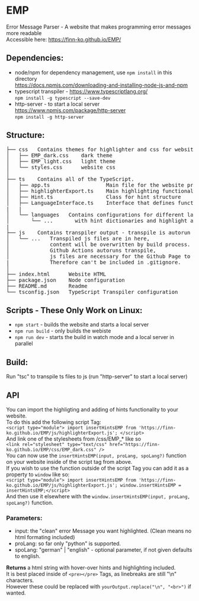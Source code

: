 # EMP

Error Message Parser - A website that makes programming error messages more readable  
Accessible here: https://finn-ko.github.io/EMP/  

## Dependencies:

- node/npm for dependency management, use `npm install` in this directory  
  https://docs.npmjs.com/downloading-and-installing-node-js-and-npm    
- typescript transpiler - https://www.typescriptlang.org/  
  `npm install -g typescript --save-dev`   
- http-server - to start a local server https://www.npmjs.com/package/http-server  
  `npm install -g http-server`  
  
## Structure:  

<pre>
├── css   Contains themes for highlighter and css for website.
│   ├── EMP_dark.css    dark theme
│   ├── EMP_light.css   light theme
│   └── styles.css      website css
│
├── ts    Contains all of the TypeScript.
│   ├── app.ts                  Main file for the website providing its functionality.
│   ├── highlighterExport.ts    Main highlighting functionality which can be importet for API
│   ├── Hint.ts                 Class for hint structure
│   ├── LanguageInterface.ts    Interface that defines functionalities for programming languages
|   |
│   └── languages   Contains configurations for different languages
│       └── ...		  with hint dictionaries and highlight algos.
|
├── js    Contains transpiler output - transpile is autorun on commit
│   └── ...   Transpiled js files are in here,
│             content will be overwritten by build process.
│             Github Actions autoruns transpile,
│             js files are necessary for the Github Page to work.
|             Therefore can't be included in .gitignore.
│
├── index.html      Website HTML
├── package.json    Node configuration
├── README.md       Readme
└── tsconfig.json   TypeScript Transpiler configuration
</pre>
  
## Scripts - These Only Work on Linux:

- `npm start` - builds the website and starts a local server  
- `npm run build` - only builds the webiste  
- `npm run dev` - starts the build in watch mode and a local server in parallel

## Build:
 
Run "tsc" to transpile ts files to js
(run "http-server" to start a local server)  
  
## API  
  
You can import the highligting and adding of hints functionality to your website.  
To do this add the following script Tag:  
`<script type="module"> import insertHintsEMP from 'https://finn-ko.github.io/EMP/js/highlighterExport.js'; </script>`  
And link one of the stylesheets from /css/EMP_* like so  
`<link rel="stylesheet" type="text/css" href="https://finn-ko.github.io/EMP/css/EMP_dark.css" />`  
You can now use the `insertHintsEMP(input, proLang, spoLang?)` function on your website inside of the script tag from above.  
If you wish to use the function outside of the script Tag you can add it as a property to `window` like so:  
`<script type="module"> import insertHintsEMP from 'https://finn-ko.github.io/EMP/js/highlighterExport.js'; window.insertHintsEMP = insertHintsEMP;</script>`  
And then use it elsewhere with the `window.insertHintsEMP(input, proLang, spoLang?)` function.  
  
### Parameters:  
- input: the "clean" error Message you want highlighted. (Clean means no html formating included)  
- proLang: so far only "python" is supported.  
- spoLang: "german" | "english" - optional parameter, if not given defaults to english.
  
**Returns** a html string with hover-over hints and highlighting included.  
It is best placed inside of `<pre></pre>` Tags, as linebreaks are still "\n" characters.  
However these could be replaced with `yourOutput.replace("\n", "<br>")` if wanted. 
